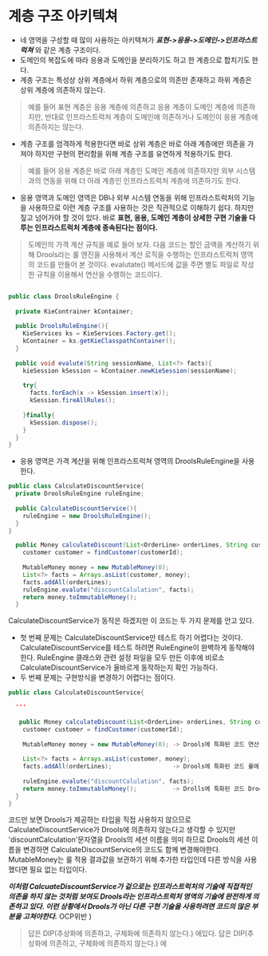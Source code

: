 # 계층 구조 아키텍쳐

- 네 영역을 구성할 때 많이 사용하는 아키텍쳐가 ***표현->응용->도메인->인프라스트럭쳐*** 와 같은 계층 구조이다. 
- 도메인의 복잡도에 따라 응용과 도메인을 분리하기도 하고 한 계층으로 합치기도 한다.
- 계층 구조는 특성상 상위 계층에서 하위 계층으로의 의존만 존재하고 하위 계층은 상위 계층에 의존하지 않는다. 
> 예를 들어 표현 계층은 응용 계층에 의존하고 응용 계층이 도메인 계층에 의존하지만, 반대로 인프라스트럭처 계층이 도메인에 의존하거나 도메인이 응용 계층에 의존하지는 않는다. 
- 계층 구조를 엄격하게 적용한다면 바로 상위 계층은 바로 아래 계층에만 의존을 가져야 하지만 구현의 편리함을 위해 계층 구조를 유연하게 적용하기도 한다. 
> 예를 들어 응용 계층은 바로 아래 계층인 도메인 계층에 의존하지만 외부 시스템과의 연동을 위해 더 아래 계층인 인프라스트럭처 계층에 의존하기도 한다. 

- 응용 영역과 도메인 영역은 DB나 외부 시스템 연동을 위해 인프라스트럭처의 기능을 사용하므로 이런 계층 구조를 사용하는 것은 직관적으로 이해하기 쉽다. 하지만 짚고 넘어가야 할 것이 있다. 
바로 **표현, 응용, 도메인 계층이 상세한 구현 기술을 다루는 인프라스트럭처 계층에 종속된다는 점이다.** 
> 도메인의 가격 계산 규칙을 예로 들어 보자. 다음 코드는 할인 금액을 계산하기 위해 Drools라는 룰 엔진을 사용해서 계산 로직을 수행하는 인프라스트럭처 영역의 코드를 만들어 본 것이다. evalutate() 메서드에 값을 주면 별도 파일로 작성한 규칙을 이용해서 연산을 수행하는 코드이다. 

```java

public class DroolsRuleEngine {
  
  private KieContrainer kContainer;
  
  public DroolsRuleEngine(){
    KieServices ks = KieServices.Factory.get();
    kContainer = ks.getKieClasspathContainer();
  }
  
  public void evalute(String sessionName, List<?> facts){
    kieSession kSession = kContainer.newKieSession(sessionName);
    
    try{
      facts.forEach(x -> kSession.insert(x));
      kSession.fireAllRules();
      
    }finally{
      kSession.dispose();
    }
  }
}
```
- 응용 영역은 가격 계산을 위해 인프라스트럭쳐 영역의 DroolsRuleEngine을 사용한다.

```java
public class CalculateDiscountService{
  private DroolsRuleEngine ruleEngine;
  
  public CalculateDiscountService(){
    ruleEngine = new DroolsRuleEngine();
  }
}

  public Money calculateDiscount(List<OrderLine> orderLines, String customerId){
    customer customer = findCustomer(customerId);
    
    MutableMoney money = new MutableMoney(0);
    List<?> facts = Arrays.asList(customer, money);
    facts.addAll(orderLines);
    ruleEngine.evalute("discountCalulation", facts);
    return money.toImmutableMoney();
  }
```
CalculateDiscountService가 동작은 하겠지만 이 코드는 두 가지 문제를 안고 있다. 
- 첫 번째 문제는 CalculateDiscountService만 테스트 하기 어렵다는 것이다. CalculateDiscountService를 테스트 하려면 RuleEngine이 완벽하게 동작해야 한다. RuleEngine 클래스와 관련 설정 파일을 모두 만든 이후에 비로소 CalculateDiscountService가 올바르게 동작하는지 확인 가능하다. 
- 두 번째 문제는 구현방식을 변경하기 어렵다는 점이다. 

```java
public class CalculateDiscountService{

  '''
  
   public Money calculateDiscount(List<OrderLine> orderLines, String customerId){
    customer customer = findCustomer(customerId);
    
    MutableMoney money = new MutableMoney(0); -> Drools에 특화된 코드 연산결과를 받기 위해 추가한 타입
    
    List<?> facts = Arrays.asList(customer, money); 
    facts.addAll(orderLines);                 -> Drools에 특화된 코드 룰에 필요한 데이터
    
    ruleEngine.evalute("discountCalulation", facts);
    return money.toImmutableMoney();          -> Drolls에 특화된 코드 Drools의 세션 이름
  }
}
```
코드만 보면 Drools가 제공하는 타입을 직접 사용하지 않으므로 CalculateDiscountService가 Drools에 의존하지 않는다고 생각할 수 있지만 'discountCalculation'문자열을 Drools의 세션 이름을 의미 하므로 Drools의 세션 이름을 변경하면 CalculateDiscountService의 코드도 함께 변경해야한다. MutableMoney는 룰 적용 결과값을 보관하기 위해 추가한 타입인데 다른 방식을 사용했다면 필요 없는 타입이다. 

***이처럼 CalcuateDiscountService가 겉으로는 인프라스트럭처의 기술에 직접적인 의존을 하지 않는 것처럼 보여도 Drools라는 인프라스트럭처 영역의 기술에 완전하게 의존하고 있다. 이런 상황에서 Drools가 아닌 다른 구현 기술을 사용하려면 코드의 많은 부분을 고쳐야한다.*** OCP위반 )

> 답은 DIP(추상화에 의존하고, 구체화에 의존하지 않는다.) 에있다.
> 답은 DIP(추상화에 의존하고, 구체화에 의존하지 않는다.) 에 
